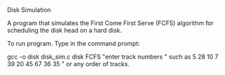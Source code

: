 Disk Simulation

A program that simulates the First Come First Serve (FCFS) algorithm for scheduling the disk head on a hard disk.

To run program.
Type in the command prompt:        

gcc -o disk disk_sim.c
disk FCFS
"enter track numbers " such as 5 28 10 7 39 20 45 67 36 35 " or any order of tracks.


